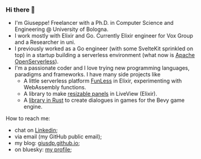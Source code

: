 ### Hi there 👋

* I'm Giuseppe! Freelancer with a Ph.D. in Computer Science and Engineering @ University of Bologna.
* I work mostly with Elixir and Go. Currently Elixir engineer for Vox Group and a Researcher in uni.
* I previously worked as a Go engineer (with some SvelteKit sprinkled on top) in a startup building a serverless environment (what now is [Apache OpenServerless](https://github.com/apache/openserverless)).
* I'm a passionate coder and I love trying new programming languages, paradigms and frameworks. I have many side projects like
  - A little serverless platform [FunLess](https://funless.dev) in Elixir, experimenting with WebAssembly functions.
  - A library to make [resizable panels](https://github.com/giusdp/live_pane) in LiveView (Elixir).
  - A [library in Rust](https://github.com/giusdp/bevy_talks) to create dialogues in games for the Bevy game engine.

How to reach me: 
- chat on [Linkedin](https://www.linkedin.com/in/giusdp);
- via email (my GitHub public email);
- my blog: [giusdp.github.io](https://giusdp.github.io);
- on bluesky: [my profile](https://bsky.app/profile/giusdp.bsky.social);

